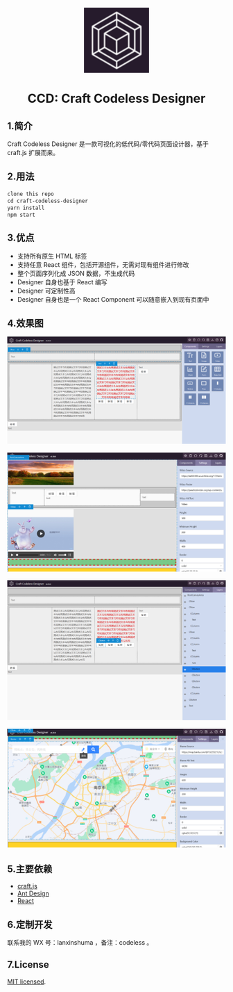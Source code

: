 <p align="center">
    <img width="150" src="./src/assets/ccd.png">
</p>

<h1 align="center">CCD: Craft Codeless Designer</h1>

## 1.简介

Craft Codeless Designer 是一款可视化的低代码/零代码页面设计器，基于 craft.js 扩展而来。

## 2.用法

    clone this repo
    cd craft-codeless-designer
    yarn install
    npm start

## 3.优点

- 支持所有原生 HTML 标签
- 支持任意 React 组件，包括开源组件，无需对现有组件进行修改
- 整个页面序列化成 JSON 数据，不生成代码
- Designer 自身也基于 React 编写
- Designer 可定制性高
- Designer 自身也是一个 React Component 可以随意嵌入到现有页面中

## 4.效果图

<img src="./src/assets/1.png">
<br/>
<br/>
<img src="./src/assets/2.png">
<br/>
<br/>
<img src="./src/assets/3.png">
<br/>
<br/>
<img src="./src/assets/4.png">

## 5.主要依赖

- [craft.js](https://github.com/prevwong/craft.js)
- [Ant Design](https://ant.design)
- [React](https://reactjs.org/)

## 6.定制开发

联系我的 WX 号：lanxinshuma ，备注：codeless 。

## 7.License

[MIT licensed](./LICENSE).
